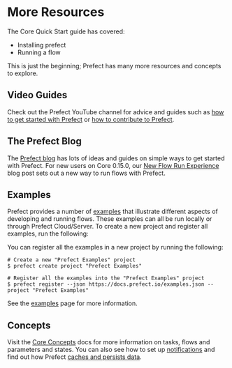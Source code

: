 
# More Resources

The Core Quick Start guide has covered: 
- Installing prefect
- Running a flow

This is just the beginning; Prefect has many more resources and concepts to explore. 

## Video Guides

Check out the Prefect YouTube channel for advice and guides such as [how to get started with Prefect](https://youtu.be/iP7gR3r9DME) or [how to contribute to Prefect](https://youtu.be/qePaNCdySes). 

## The Prefect Blog

The [Prefect blog](https://www.prefect.io/resources) has lots of ideas and guides on simple ways to get started with Prefect. For new users on Core 0.15.0, our [New Flow Run Experience](https://www.prefect.io/blog/prefect-0-15-0-a-new-flow-run-experience) blog post sets out a new way to run flows with Prefect. 

## Examples

Prefect provides a number of [examples](/core/examples/overview.md) that illustrate
different aspects of developing and running flows. These examples can all be run
locally or through Prefect Cloud/Server. To create a new project and register all
examples, run the following:

You can register all the examples in a new project by running the following:

```
# Create a new "Prefect Examples" project
$ prefect create project "Prefect Examples"

# Register all the examples into the "Prefect Examples" project
$ prefect register --json https://docs.prefect.io/examples.json --project "Prefect Examples"
```

See the [examples](/core/examples/overview.md) page for more information.

## Concepts

Visit the [Core Concepts](/core/concepts/api.html) docs for more information on tasks, flows and parameters and states. You can also see how to set up [notifications](/core/concepts/notifications.html#state-handlers) and find out how Prefect [caches and persists data](/core/concepts/persistence.html).


